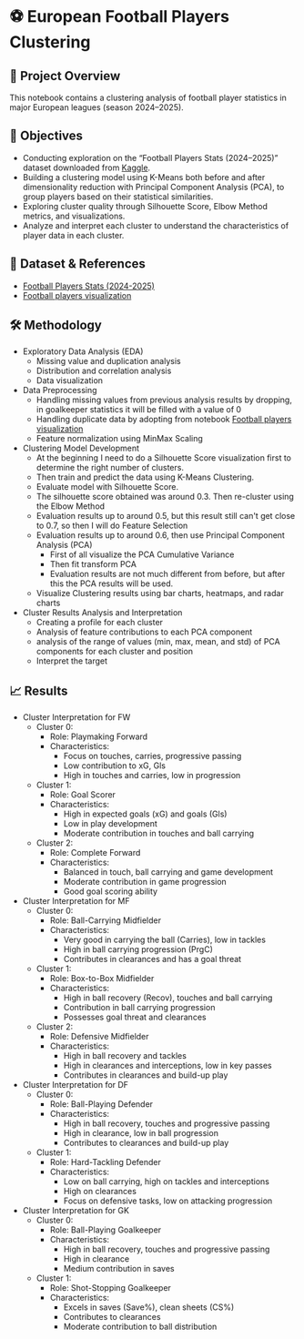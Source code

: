 # ⚽ European Football Players Clustering
## 🧠 Project Overview
This notebook contains a clustering analysis of football player statistics in major European leagues (season 2024–2025).
## 🎯 Objectives
- Conducting exploration on the “Football Players Stats (2024–2025)” dataset downloaded from [Kaggle](https://www.kaggle.com/).
- Building a clustering model using K-Means both before and after dimensionality reduction with Principal Component Analysis (PCA), to group players based on their statistical similarities.
- Exploring cluster quality through Silhouette Score, Elbow Method metrics, and visualizations.
- Analyze and interpret each cluster to understand the characteristics of player data in each cluster.
## 📁 Dataset & References
- [Football Players Stats (2024-2025)](https://www.kaggle.com/datasets/hubertsidorowicz/football-players-stats-2024-2025)
- [Football players visualization](https://www.kaggle.com/code/quangnhatbui/football-players-visualization)
## 🛠️ Methodology
- Exploratory Data Analysis (EDA)
  - Missing value and duplication analysis
  - Distribution and correlation analysis
  - Data visualization
- Data Preprocessing
  - Handling missing values ​​from previous analysis results by dropping, in goalkeeper statistics it will be filled with a value of 0
  - Handling duplicate data by adopting from notebook [Football players visualization](https://www.kaggle.com/code/quangnhatbui/football-players-visualization)
  - Feature normalization using MinMax Scaling
- Clustering Model Development
  - At the beginning I need to do a Silhouette Score visualization first to determine the right number of clusters.
  - Then train and predict the data using K-Means Clustering.
  - Evaluate model with Silhouette Score.
  - The silhouette score obtained was around 0.3. Then re-cluster using the Elbow Method
  - Evaluation results up to around 0.5, but this result still can't get close to 0.7, so then I will do Feature Selection
  - Evaluation results up to around 0.6, then use Principal Component Analysis (PCA)
    - First of all visualize the PCA Cumulative Variance
    - Then fit transform PCA
    - Evaluation results are not much different from before, but after this the PCA results will be used.
  - Visualize Clustering results using bar charts, heatmaps, and radar charts
- Cluster Results Analysis and Interpretation
  - Creating a profile for each cluster
  - Analysis of feature contributions to each PCA component
  - analysis of the range of values ​​(min, max, mean, and std) of PCA components for each cluster and position
  - Interpret the target
## 📈 Results
- Cluster Interpretation for FW
  - Cluster 0:
    - Role: Playmaking Forward
    - Characteristics:
      - Focus on touches, carries, progressive passing
      - Low contribution to xG, Gls
      - High in touches and carries, low in progression
  - Cluster 1:
    - Role: Goal Scorer
    - Characteristics:
      - High in expected goals (xG) and goals (Gls)
      - Low in play development
      - Moderate contribution in touches and ball carrying
  - Cluster 2:
    - Role: Complete Forward
    - Characteristics:
      - Balanced in touch, ball carrying and game development
      - Moderate contribution in game progression
      - Good goal scoring ability
- Cluster Interpretation for MF
  - Cluster 0:
    - Role: Ball-Carrying Midfielder
    - Characteristics:
      - Very good in carrying the ball (Carries), low in tackles
      - High in ball carrying progression (PrgC)
      - Contributes in clearances and has a goal threat
  - Cluster 1:
    - Role: Box-to-Box Midfielder
    - Characteristics:
      - High in ball recovery (Recov), touches and ball carrying
      - Contribution in ball carrying progression
      - Possesses goal threat and clearances
  - Cluster 2:
    - Role: Defensive Midfielder
    - Characteristics:
      - High in ball recovery and tackles
      - High in clearances and interceptions, low in key passes
      - Contributes in clearances and build-up play
- Cluster Interpretation for DF
  - Cluster 0:
    - Role: Ball-Playing Defender
    - Characteristics:
      - High in ball recovery, touches and progressive passing
      - High in clearance, low in ball progression
      - Contributes to clearances and build-up play
  - Cluster 1:
    - Role: Hard-Tackling Defender
    - Characteristics:
      - Low on ball carrying, high on tackles and interceptions
      - High on clearances
      - Focus on defensive tasks, low on attacking progression
- Cluster Interpretation for GK
  - Cluster 0:
    - Role: Ball-Playing Goalkeeper
    - Characteristics:
      - High in ball recovery, touches and progressive passing
      - High in clearance
      - Medium contribution in saves
  - Cluster 1:
    - Role: Shot-Stopping Goalkeeper
    - Characteristics:
      - Excels in saves (Save%), clean sheets (CS%)
      - Contributes to clearances
      - Moderate contribution to ball distribution

